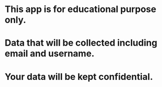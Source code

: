 # This app is for educational purpose only.
# Data that will be collected including email and username.
# Your data will be kept confidential.
